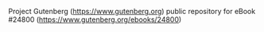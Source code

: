Project Gutenberg (https://www.gutenberg.org) public repository for eBook #24800 (https://www.gutenberg.org/ebooks/24800)
